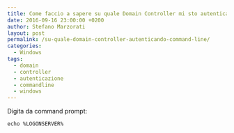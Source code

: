 ```yaml
---
title: Come faccio a sapere su quale Domain Controller mi sto autenticando?
date: 2016-09-16 23:00:00 +0200
author: Stefano Marzorati
layout: post
permalink: /su-quale-domain-controller-autenticando-command-line/
categories:
  - Windows
tags:
  - domain
  - controller
  - autenticazione
  - commandline
  - windows
---
```

Digita da command prompt:   

	echo %LOGONSERVER%